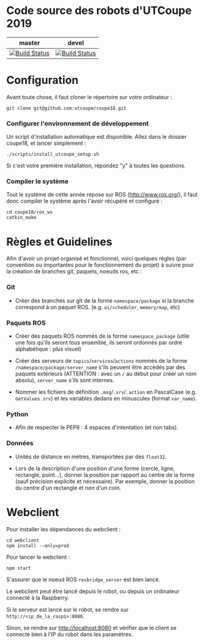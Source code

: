  Code source des robots d'UTCoupe 2019
=======
|master|devel|
|------|-----|
| [![Build Status](https://travis-ci.org/utcoupe/coupe19.svg?branch=master)](https://travis-ci.org/utcoupe/coupe19) | [![Build Status](https://travis-ci.org/utcoupe/coupe19.svg?branch=devel)](https://travis-ci.org/utcoupe/coupe19) |

# Configuration

Avant toute chose, il faut cloner le répertoire sur votre ordinateur :
```
git clone git@github.com:utcoupe/coupe18.git
```

### Configurer l'environnement de développement

Un script d'installation automatique est disponible. Allez dans le dossier coupe18, et lancer simplement :
```
./scripts/install_utcoupe_setup.sh
```

Si c'est votre première installation, répondez "y" à toutes les questions.

### Compiler le système

Tout le système de cette année repose sur ROS (http://www.ros.org/), il faut donc compiler le système après l'avoir récupéré et configuré :
```
cd coupe18/ros_ws
catkin_make
```

# Règles et Guidelines

Afin d'avoir un projet organisé et fonctionnel, voici quelques règles (par convention ou importantes pour le 
fonctionnement du projet) à suivre pour la création de branches git, paquets, noeuds ros, etc :

### Git

- Créer des branches sur git de la forme `namespace/package` si la branche correspond à un paquet ROS. (e.g. `ai/scheduler`, `memory/map`, etc)

### Paquets ROS

- Créer des paquets ROS nommés de la forme `namespace_package` (utile une fois qu'ils seront tous ensemble, ils seront ordonnés par
ordre alphabétique : plus visuel)

- Créer des serveurs de `topics`/`services`/`actions` nommés de la forme `/namespace/package/server_name` s'ils peuvent être accédés par des paquets 
extérieurs (ATTENTION : avec un `/` au début pour créer un nom absolu), `server_name` s'ils sont internes.

- Nommer les fichiers de définition `.msg`/`.srv`/`.action` en PascalCase (e.g. `GetValues.srv`) et les variables dedans en minuscules (format `var_name`).

### Python

- Afin de respecter le PEP8 : 4 espaces d'intentation (et non tabs).

### Données

- Unités de distance en mètres, transportées par des `float32`.

- Lors de la description d'une position d'une forme (cercle, ligne, rectangle, point...), donner la position par rapport au centre de la forme (sauf précision explicite et nécessaire). Par exemple, donner la position du centre d'un rectangle et non d'un coin.

# Webclient

Pour installer les dépendances du webclient :
```
cd webclient
npm install --only=prod
```

Pour lancer le webclient :
```
npm start
```

S'assurer que le noeud ROS `rosbridge_server` est bien lancé.

Le webclient peut être lancé depuis le robot, ou depuis un ordinateur connecté à la Raspberry.

Si le serveur est lancé sur le robot, se rendre sur `http://<ip_de_la_raspi>:8080`.

Sinon, se rendre sur [http://localhost:8080](http://localhost:8080) et vérifier que le client se connecte bien à l'IP du robot dans les paramètres.
